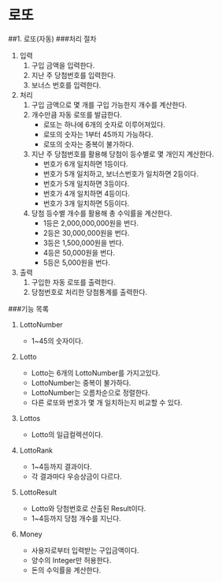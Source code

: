 # 로또
##1. 로또(자동)
###처리 절차
1. 입력
    1. 구입 금액을 입력한다.
    2. 지난 주 당첨번호를 입력한다.
    3. 보너스 번호를 입력한다.
2. 처리
    1. 구입 금액으로 몇 개를 구입 가능한지 개수를 계산한다.
    2. 개수만큼 자동 로또를 발급한다.
        * 로또는 하나에 6개의 숫자로 이루어져있다.
        * 로또의 숫자는 1부터 45까지 가능하다.
        * 로또의 숫자는 중복이 불가하다.
    3. 지난 주 당첨번호를 활용해 당첨이 등수별로 몇 개인지 계산한다.
        * 번호가 6개 일치하면 1등이다.
        * 번호가 5개 일치하고, 보너스번호가 일치하면 2등이다.
        * 번호가 5개 일치하면 3등이다.
        * 번호가 4개 일치하면 4등이다.
        * 번호가 3개 일치하면 5등이다.
    4. 당첨 등수별 개수를 활용해 총 수익률을 계산한다.
        * 1등은 2,000,000,000원을 번다.
        * 2등은 30,000,000원을 번다.
        * 3등은 1,500,000원을 번다.
        * 4등은 50,000원을 번다.
        * 5등은 5,000원을 번다.
3. 출력
    1. 구입한 자동 로또를 출력한다.
    2. 당첨번호로 처리한 당첨통계를 출력한다.

###기능 목록
1. LottoNumber
    * 1~45의 숫자이다.
2. Lotto
    * Lotto는 6개의 LottoNumber를 가지고있다.
    * LottoNumber는 중복이 불가하다.
    * LottoNumber는 오름차순으로 정렬한다.
    * 다른 로또와 번호가 몇 개 일치하는지 비교할 수 있다.

3. Lottos
    * Lotto의 일급컬렉션이다.
4. LottoRank
    * 1~4등까지 결과이다.
    * 각 결과마다 우승상금이 다르다.
5. LottoResult
    * Lotto와 당첨번호로 산출된 Result이다.
    * 1~4등까지 당첨 개수를 지닌다.
6. Money
    * 사용자로부터 입력받는 구입금액이다.
    * 양수의 Integer만 허용한다.
    * 돈의 수익률을 계산한다.